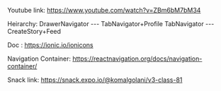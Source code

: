 Youtube link:
https://www.youtube.com/watch?v=ZBm6bM7bM34

Heirarchy:
DrawerNavigator --- TabNavigator+Profile
TabNavigator ---CreateStory+Feed 

Doc :
https://ionic.io/ionicons


Navigation Container:
https://reactnavigation.org/docs/navigation-container/


Snack link:
https://snack.expo.io/@komalgolani/v3-class-81
